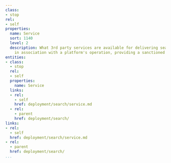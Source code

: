 ```yaml
---
class:
- stop
rel:
- self
properties:
  name: Service
  sort: 1140
  level: 2
  description: What 3rd party services are available for delivering search services
    in association with a platform's operation, providing a sanctioned search solution.
entities:
- class:
  - stop
  rel:
  - self
  properties:
    name: Service
  links:
  - rel:
    - self
    href: deployment/search/service.md
  - rel:
    - parent
    href: deployment/search/
links:
- rel:
  - self
  href: deployment/search/service.md
- rel:
  - parent
  href: deployment/search/
...
```

